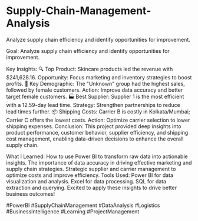 # Supply-Chain-Management-Analysis
Analyze supply chain efficiency and identify opportunities for improvement.

Goal: Analyze supply chain efficiency and identify opportunities for improvement.

Key Insights:
🔍 Top Product:
Skincare products led the revenue with $241,628.16.
Opportunity: Focus marketing and inventory strategies to boost profits.
🎯 Key Demographic:
The "Unknown" group had the highest sales, followed by female customers.
Action: Improve data accuracy and better target female customers.
🏭 Best Supplier:
Supplier 1 is the most efficient with a 12.59-day lead time.
Strategy: Strengthen partnerships to reduce lead times further.
📦 Shipping Costs:
Carrier B is costly in Kolkata/Mumbai; Carrier C offers the lowest costs.
Action: Optimize carrier selection to lower shipping expenses.
Conclusion:
This project provided deep insights into product performance, customer behavior, supplier efficiency, and shipping cost management, enabling data-driven decisions to enhance the overall supply chain.

What I Learned:
How to use Power BI to transform raw data into actionable insights.
The importance of data accuracy in driving effective marketing and supply chain strategies.
Strategic supplier and carrier management to optimize costs and improve efficiency.
Tools Used:
Power BI for data visualization and analysis.
Excel for data processing.
SQL for data extraction and querying.
Excited to apply these insights to drive better business outcomes!

#PowerBI #SupplyChainManagement #DataAnalysis #Logistics #BusinessIntelligence #Learning #ProjectManagement

